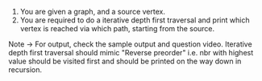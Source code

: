 1. You are given a graph, and a source vertex.
2. You are required to do a iterative depth first traversal and print which vertex is reached via which 
     path, starting from the source.

Note -> For output, check the sample output and question video. Iterative depth first traversal 
               should mimic "Reverse preorder" i.e. nbr with highest value should be visited first and 
               should be printed on the way down in recursion.

